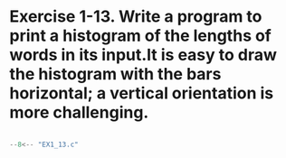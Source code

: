 # Exercise 1-13. Write a program to print a histogram of the lengths of words in its input.It is easy to draw the histogram with the bars horizontal; a vertical orientation is more challenging.

``` c

--8<-- "EX1_13.c"

```
